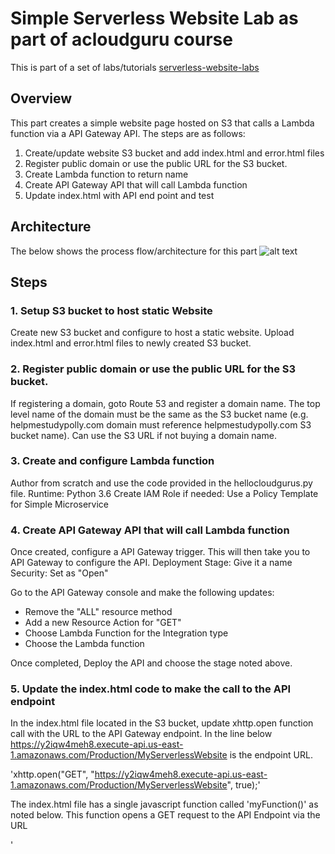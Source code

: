 # **Simple Serverless Website Lab as part of acloudguru course**
This is part of a set of labs/tutorials [serverless-website-labs]

## Overview
This part creates a simple website page hosted on S3 that calls a Lambda function via a API Gateway API.  The steps are as follows:
1. Create/update website S3 bucket and add index.html and error.html files
2. Register public domain or use the public URL for the S3 bucket.
3. Create Lambda function to return name
4. Create API Gateway API that will call Lambda function
5. Update index.html with API end point and test

## Architecture
The below shows the process flow/architecture for this part
![alt text][Serverless Website Process Flow-Part 1]

## Steps

### 1. Setup S3 bucket to host static Website
Create new S3 bucket and configure to host a static website.  Upload index.html and error.html files to newly created S3 bucket.

### 2. Register public domain or use the public URL for the S3 bucket.
If registering a domain, goto Route 53 and register a domain name.  The top level name of the domain must be the same as the S3 bucket name (e.g. helpmestudypolly.com domain must reference helpmestudypolly.com S3 bucket name).  Can use the S3 URL if not buying a domain name.

### 3. Create and configure Lambda function
Author from scratch and use the code provided in the hellocloudgurus.py file.
Runtime: Python 3.6
Create IAM Role if needed: Use a Policy Template for Simple Microservice
				
### 4. Create API Gateway API that will call Lambda function
Once created, configure a API Gateway trigger.  This will then take you to API Gateway to configure the API.
Deployment Stage: Give it a name
Security: Set as "Open"

Go to the API Gateway console and make the following updates:
* Remove the "ALL" resource method
* Add a new Resource Action for "GET"
* Choose Lambda Function for the Integration type
* Choose the Lambda function

Once completed, Deploy the API and choose the stage noted above.

### 5. Update the index.html code to make the call to the API endpoint
In the index.html file located in the S3 bucket, update xhttp.open function call with the URL to the API Gateway endpoint.  In the line below https://y2iqw4meh8.execute-api.us-east-1.amazonaws.com/Production/MyServerlessWebsite is the endpoint URL. 

'xhttp.open("GET", "https://y2iqw4meh8.execute-api.us-east-1.amazonaws.com/Production/MyServerlessWebsite", true);'

The index.html file has a single javascript function called 'myFunction()' as noted below.  This function opens a GET request to the API Endpoint via the URL

'    <script>
			function myFunction() {
				var xhttp = new XMLHttpRequest();
				xhttp.onreadystatechange = function() {
					if (this.readyState == 4 && this.status == 200) {
					document.getElementById("my-demo").innerHTML = this.responseText;
					}
				};
				xhttp.open("GET", "https://y2iqw4meh8.execute-api.us-east-1.amazonaws.com/Production/MyServerlessWebsite", true);
				xhttp.send();

			}

	</script>'
		
In the body of the HTML there is a button defined that calls the 'myFunction()' function when a button is clicked.
		'<h1>Hello <span id="my-demo">Cloud Gurus!</span></h1>
		<button onclick="myFunction()">Click me</button>'


				
[comment]: # (references used in README)
[serverless-website-labs]:../README.md
[Serverless Website Process Flow-Part 1]:../images/Serverless-Website-Acloudguru-ProcessFlow-Part-1
